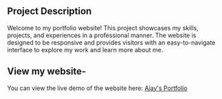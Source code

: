 ## Project Description
Welcome to my portfolio website! This project showcases my skills, projects, and experiences in a professional manner. The website is designed to be responsive and provides visitors with an easy-to-navigate interface to explore my work and learn more about me.

## View my website- 
You can view the live demo of the website here: [Ajay's Portfolio](https://66c19314f0169f2e13266135--ajayreddy34.netlify.app/)
